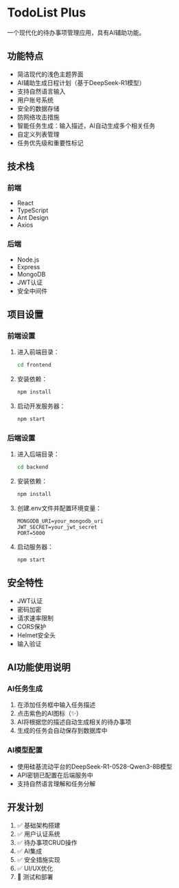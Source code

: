 # TodoList Plus

一个现代化的待办事项管理应用，具有AI辅助功能。

## 功能特点

- 简洁现代的浅色主题界面
- AI辅助生成日程计划（基于DeepSeek-R1模型）
- 支持自然语言输入
- 用户账号系统
- 安全的数据存储
- 防网络攻击措施
- 智能任务生成：输入描述，AI自动生成多个相关任务
- 自定义列表管理
- 任务优先级和重要性标记

## 技术栈

### 前端
- React
- TypeScript
- Ant Design
- Axios

### 后端
- Node.js
- Express
- MongoDB
- JWT认证
- 安全中间件

## 项目设置

### 前端设置
1. 进入前端目录：
   ```bash
   cd frontend
   ```
2. 安装依赖：
   ```bash
   npm install
   ```
3. 启动开发服务器：
   ```bash
   npm start
   ```

### 后端设置
1. 进入后端目录：
   ```bash
   cd backend
   ```
2. 安装依赖：
   ```bash
   npm install
   ```
3. 创建.env文件并配置环境变量：
   ```
   MONGODB_URI=your_mongodb_uri
   JWT_SECRET=your_jwt_secret
   PORT=5000
   ```
4. 启动服务器：
   ```bash
   npm start
   ```

## 安全特性

- JWT认证
- 密码加密
- 请求速率限制
- CORS保护
- Helmet安全头
- 输入验证

## AI功能使用说明

### AI任务生成
1. 在添加任务框中输入任务描述
2. 点击紫色的AI图标（✨）
3. AI将根据您的描述自动生成相关的待办事项
4. 生成的任务会自动保存到数据库中

### AI模型配置
- 使用硅基流动平台的DeepSeek-R1-0528-Qwen3-8B模型
- API密钥已配置在后端服务中
- 支持自然语言理解和任务分解

## 开发计划

1. ✅ 基础架构搭建
2. ✅ 用户认证系统
3. ✅ 待办事项CRUD操作
4. ✅ AI集成
5. ✅ 安全措施实现
6. ✅ UI/UX优化
7. 🔄 测试和部署